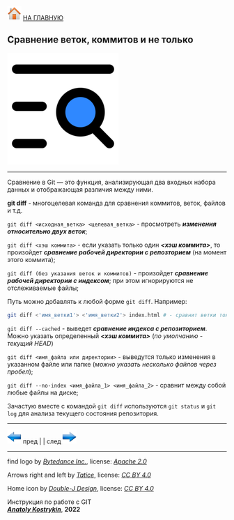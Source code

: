 [![home](./images/home.png)](./readme.md "Домой") [НА ГЛАВНУЮ](./readme.md "Вернуться на главную страницу")

## Сравнение веток, коммитов и не только

![find_differences_logo](./images/find_differences_icon.png)

---

Сравнение в Git — это функция, анализирующая два входных набора данных и отображающая различия между ними. 

**git diff** - многоцелевая команда для сравнения коммитов, веток, файлов и т.д.

`git diff <исходная_ветка> <целевая_ветка>` - просмотреть ***изменения относительно двух веток***;

`git diff <хэш коммита>` - если указать только один ***<хэш коммита>***, то произойдет 
***сравнение рабочей директории с репозторием*** (на момент этого коммита);

`git diff (без указания веток и коммитов)` -  произойдет ***сравнение рабочей директории с индексом***; 
при этом игнорируются не отслеживаемые файлы;

Путь можно добавлять к любой форме `git diff`. Например:

~~~bash
git diff <'имя_ветки1'> <'имя_ветки2'> index.html # - сравнит ветки только по указанному файлу
~~~

`git diff --cached` - выведет ***сравнение индекса с репозиторием***. Можно указать определенный ***<хэш коммита>*** 
(*по умолчанию - текущий HEAD*)

`git diff <имя_файла или директории>` - выведутся только изменения в указанном файле или папке 
(*можно указать несколько файлов через пробел*);

`git diff --no-index <имя_файла_1> <имя_файла_2>` - сравнит между собой любые файлы на диске;

Зачастую вместе с командой `git diff` используются `git status` и `git log` для анализа текущего состояния репозитория.

---

[![previous](./images/arrow_left.png)](./history_commits.md "Предыдущая")
пред | | след [![next](./images/arrow_right.png)](./undo_changes.md "Следующая")

---

find logo by *[Bytedance Inc.](https://www.bytedance.com/en/)*, 
license: *[Apache 2.0](https://creativecommons.org/licenses/by/4.0/)*

Arrows right and left by *[Tatice](http://tatice.deviantart.com)*, 
license: *[CC BY 4.0](https://creativecommons.org/licenses/by/4.0/)*

Home icon by *[Double-J Design](http://www.doublejdesign.co.uk)*, 
license: *[CC BY 4.0](https://creativecommons.org/licenses/by/4.0/)*

Инструкция по работе с GIT  
***[Anatoly Kostrykin](https://github.com/Anatoly-web-dev)***, **2022**